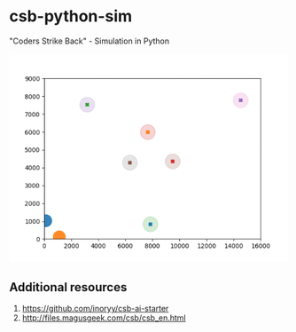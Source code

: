 # csb-python-sim

"Coders Strike Back" - Simulation in Python

![](sim.gif)

## Additional resources
  1. https://github.com/inoryy/csb-ai-starter
  2. http://files.magusgeek.com/csb/csb_en.html
